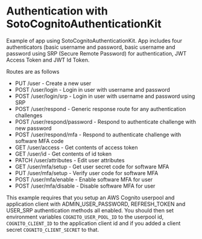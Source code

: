 # Authentication with SotoCognitoAuthenticationKit

Example of app using SotoCognitoAuthenticationKit. App includes four authenticators (basic username and password, basic username and password using SRP (Secure Remote Password) for authentication, JWT Access Token and JWT Id Token.

Routes are as follows

- PUT /user - Create a new user
- POST /user/login - Login in user with username and password
- POST /user/login/srp - Login in user with username and password using SRP
- POST /user/respond - Generic response route for any authentication challenges
- POST /user/respond/password - Respond to authenticate challenge with new password
- POST /user/respond/mfa - Respond to authenticate challenge with software MFA code
- GET /user/access - Get contents of access token
- GET /user/id - Get contents of id token
- PATCH /user/attributes - Edit user attributes
- GET /user/mfa/setup - Get user secret code for software MFA
- PUT /user/mfa/setup - Verify user code for software MFA
- POST /user/mfa/enable - Enable software MFA for user
- POST /user/mfa/disable - Disable software MFA for user

This example requires that you setup an AWS Cognito userpool and application client with ADMIN_USER_PASSWORD, REFRESH_TOKEN and USER_SRP authentication methods all enabled. You should then set environment variables `COGNITO_USER_POOL_ID` to the userpool id, `COGNITO_CLIENT_ID` to the application client id and if you added a client secret `COGNITO_CLIENT_SECRET` to that.